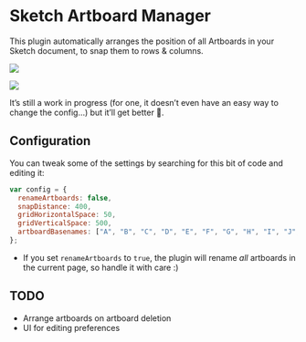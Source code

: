 # Sketch Artboard Manager

This plugin automatically arranges the position of all Artboards in your Sketch document, to snap them to rows & columns.

![](https://cloud.githubusercontent.com/assets/3832/14408924/1708f286-ff08-11e5-8ff7-ebc1cce55b97.gif)

![](https://cloud.githubusercontent.com/assets/3832/14408940/65c651d4-ff08-11e5-9d4d-6cdf1c17f814.gif)

It’s still a work in progress (for one, it doesn’t even have an easy way to change the config…) but it’ll get better 🤞.

## Configuration

You can tweak some of the settings by searching for this bit of code and editing it:

```javascript
var config = {
  renameArtboards: false,
  snapDistance: 400,
  gridHorizontalSpace: 50,
  gridVerticalSpace: 500,
  artboardBasenames: ["A", "B", "C", "D", "E", "F", "G", "H", "I", "J", "K", "L", "M", "N", "O", "P", "Q", "R", "S", "T", "U", "V", "W", "X", "Y", "Z"]
};
```

- If you set `renameArtboards` to `true`, the plugin will rename _all_ artboards in the current page, so handle it with care :)

## TODO

- Arrange artboards on artboard deletion
- UI for editing preferences
